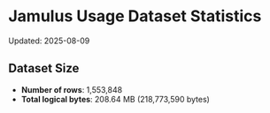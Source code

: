 # Jamulus Usage Dataset Statistics

Updated: 2025-08-09

## Dataset Size
- **Number of rows**: 1,553,848
- **Total logical bytes**: 208.64 MB (218,773,590 bytes)
